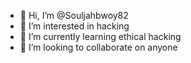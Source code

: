 - 👋 Hi, I’m @Souljahbwoy82
- 👀 I’m interested in hacking 
- 🌱 I’m currently learning ethical hacking 
- 💞️ I’m looking to collaborate on anyone 

<!---
Souljahbwoy82/Souljahbwoy82 is a ✨ special ✨ repository because its `README.md` (this file) appears on your GitHub profile.
You can click the Preview link to take a look at your changes.
--->

